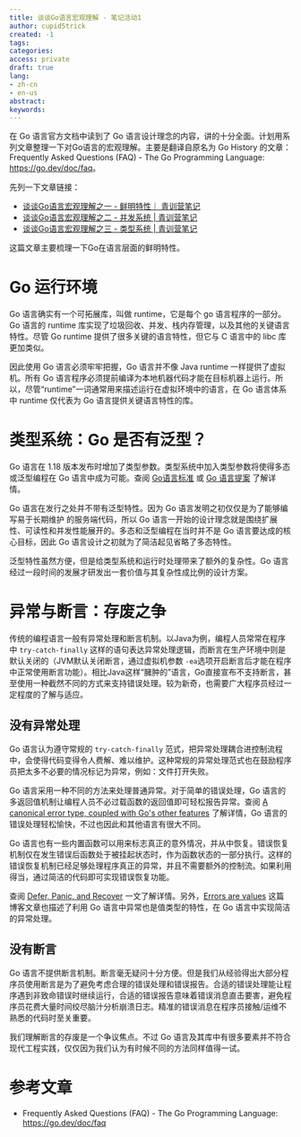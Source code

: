 ```yaml
---
title: 谈谈Go语言宏观理解 - 笔记活动1
author: cupid5trick
created: -1
tags: 
categories: 
access: private
draft: true
lang:
- zh-cn
- en-us
abstract:
keywords:
---
```


在 Go 语言官方文档中读到了 Go 语言设计理念的内容，讲的十分全面。计划用系列文章整理一下对Go语言的宏观理解。主要是翻译自原名为 Go History 的文章：Frequently Asked Questions (FAQ) - The Go Programming Language: <https://go.dev/doc/faq>。

先列一下文章链接：

  - [谈谈Go语言宏观理解之一 - 鲜明特性｜ 青训营笔记](https://juejin.cn/post/7237065904780574757/)
  - [谈谈Go语言宏观理解之二 - 并发系统 | 青训营笔记](https://juejin.cn/post/7239991117168279610)
  - [谈谈Go语言宏观理解之三 - 类型系统 | 青训营笔记](https://juejin.cn/post/7239987990161653815)

这篇文章主要梳理一下Go在语言层面的鲜明特性。

# Go 运行环境

Go 语言确实有一个可拓展库，叫做 runtime，它是每个 go 语言程序的一部分。Go 语言的 runtime 库实现了垃圾回收、并发、栈内存管理，以及其他的关键语言特性。尽管 Go runtime 提供了很多关键的语言特性，但它与 C 语言中的 libc 库更加类似。

因此使用 Go 语言必须牢牢把握，Go 语言并不像 Java runtime 一样提供了虚拟机。所有 Go 语言程序必须提前编译为本地机器代码才能在目标机器上运行。所以，尽管“runtime”一词通常用来描述运行在虚拟环境中的语言，在 Go 语言体系中 runtime 仅代表为 Go 语言提供关键语言特性的库。

# 类型系统：Go 是否有泛型？

Go 语言在 1.18 版本发布时增加了类型参数。类型系统中加入类型参数将使得多态或泛型编程在 Go 语言中成为可能。查阅 [Go语言标准](https://go.dev/ref/spec) 或 [Go 语言提案](https://go.dev/design/43651-type-parameters) 了解详情。

Go 语言在发行之处并不带有泛型特性。因为 Go 语言发明之初仅仅是为了能够编写易于长期维护 的服务端代码，所以 Go 语言一开始的设计理念就是围绕扩展性、可读性和并发性能展开的。多态和泛型编程在当时并不是 Go 语言要达成的核心目标，因此 Go 语言设计之初就为了简洁起见省略了多态特性。

泛型特性虽然方便，但是给类型系统和运行时处理带来了额外的复杂性。Go 语言经过一段时间的发展才研发出一套价值与其复杂性成比例的设计方案。

# 异常与断言：存废之争

传统的编程语言一般有异常处理和断言机制。以Java为例，编程人员常常在程序中 `try-catch-finally` 这样的语句表达异常处理逻辑，而断言在生产环境中则是默认关闭的（JVM默认关闭断言，通过虚拟机参数 `-ea`选项开启断言后才能在程序中正常使用断言功能）。相比Java这样“臃肿的”语言，Go直接宣布不支持断言，甚至使用一种截然不同的方式来支持错误处理。较为新奇，也需要广大程序员经过一定程度的了解与适应。

## 没有异常处理

Go 语言认为遵守常规的 `try-catch-finally` 范式，把异常处理耦合进控制流程中，会使得代码变得令人费解、难以维护。这种常规的异常处理范式也在鼓励程序员把太多不必要的情况标记为异常，例如：文件打开失败。

Go 语言采用一种不同的方法来处理普通异常。对于简单的错误处理，Go 语言的多返回值机制让编程人员不必过载函数的返回值即可轻松报告异常。查阅 [A canonical error type, coupled with Go's other features](https://go.dev/doc/articles/error_handling.html) 了解详情，Go 语言的错误处理轻松愉快，不过也因此和其他语言有很大不同。

Go 语言也有一些内置函数可以用来标志真正的意外情况，并从中恢复。错误恢复机制仅在发生错误后函数处于被挂起状态时，作为函数状态的一部分执行。这样的错误恢复机制已经足够处理程序真正的异常，并且不需要额外的控制流。如果利用得当，通过简洁的代码即可实现错误恢复功能。

查阅 [Defer, Panic, and Recover](https://go.dev/doc/articles/defer_panic_recover.html) 一文了解详情。另外，[Errors are values](https://blog.golang.org/errors-are-values) 这篇博客文章也描述了利用 Go 语言中异常也是值类型的特性，在 Go 语言中实现简洁的异常处理。

## 没有断言

Go 语言不提供断言机制。断言毫无疑问十分方便。但是我们从经验得出大部分程序员使用断言是为了避免考虑合理的错误处理和错误报告。合适的错误处理能让程序遇到非致命错误时继续运行，合适的错误报告意味着错误消息直击要害，避免程序员花费大量时间绞尽脑汁分析崩溃日志。精准的错误消息在程序员接触/运维不熟悉的代码时至关重要。

我们理解断言的存废是一个争议焦点。不过 Go 语言及其库中有很多要素并不符合现代工程实践，仅仅因为我们认为有时候不同的方法同样值得一试。

# 参考文章

- Frequently Asked Questions (FAQ) - The Go Programming Language: <https://go.dev/doc/faq>
